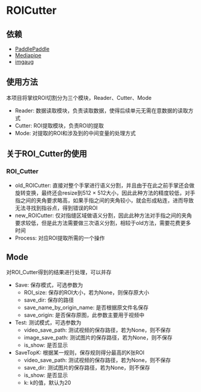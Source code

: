 # ROICutter

## 依赖

- [PaddlePaddle](https://github.com/PaddlePaddle/Paddle)
- [Mediapipe](https://github.com/google/mediapipe)
- [imgaug](https://github.com/aleju/imgaug)

## 使用方法

本项目将掌纹ROI切割分为三个模块，Reader、Cutter、Mode

- Reader: 数据读取模块，负责读取数据，使得后续单元无需在意数据的读取方式
- Cutter: ROI提取模块，负责ROI的提取
- Mode: 对提取的ROI和涉及到的中间变量的处理方式

## 关于ROI_Cutter的使用

### ROI_Cutter

- old_ROICutter: 直接对整个手掌进行语义分割，并且由于在此之前手掌还会做旋转变换，最终还会resize到512 $\times$ 512大小，因此此种方法的精度较低，对手指之间的夹角要求略高，如果手指之间的夹角较小，就会形成粘连，进而导致无法寻找到指谷点，得到错误的ROI
- new_ROICutter: 仅对指缝区域做语义分割，因此此种方法对手指之间的夹角要求较低，但是此方法需要做三次语义分割，相较于old方法，需要花费更多时间
- Process: 对应ROI提取所需的一个操作

## Mode

对ROI_Cutter得到的结果进行处理，可以并存

- Save: 保存模式，可选参数为
  - ROI_size: 保存的ROI大小，若为None，则保存原大小
  - save_dir: 保存的路径
  - save_name_by_origin_name: 是否根据原文件名保存
  - save_origin: 是否保存原图，此参数主要用于视频中
- Test: 测试模式，可选参数为
  - video_save_path: 测试视频的保存路径，若为None，则不保存
  - image_save_path: 测试图片的保存路径，若为None，则不保存
  - is_show: 是否显示
- SaveTopK: 根据某一规则，保存规则得分最高的K张ROI
  - video_save_path: 测试视频的保存路径，若为None，则不保存
  - save_dir: 测试图片的保存路径，若为None，则不保存
  - is_show: 是否显示
  - k: k的值，默认为20
